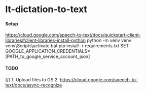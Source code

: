 # lt-dictation-to-text

#### Setup

https://cloud.google.com/speech-to-text/docs/quickstart-client-libraries#client-libraries-install-python
python -m venv venv
venv\Scripts\activate.bat
pip install -r requirements.txt
SET GOOGLE_APPLICATION_CREDENTIALS=[PATH_to_google_service_account_json]



#### TODO
(/) 1. Upload files to GS 
2. https://cloud.google.com/speech-to-text/docs/async-recognize